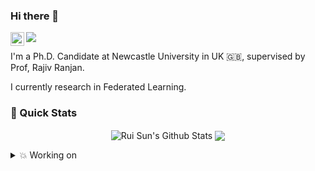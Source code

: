 ### Hi there 👋

<!--
**ray-ruisun/ray-ruisun** is a ✨ _special_ ✨ repository because its `README.md` (this file) appears on your GitHub profile.

Here are some ideas to get you started:

- 🔭 I’m currently working on ...
- 🌱 I’m currently learning ...
- 👯 I’m looking to collaborate on ...
- 🤔 I’m looking for help with ...
- 💬 Ask me about ...
- 📫 How to reach me: ...
- 😄 Pronouns: ...
- ⚡ Fun fact: ...
-->

<a href="https://www.linkedin.com/in/rui-sun-2276aba5">
  <img align="left" alt="Abhishek's LinkedIN" width="22px" src="https://raw.githubusercontent.com/peterthehan/peterthehan/master/assets/linkedin.svg" />
</a>

![](https://visitor-badge.glitch.me/badge?page_id=ray-ruisun.ray-ruisun)

I'm a Ph.D. Candidate at Newcastle University in UK 🇬🇧, supervised by Prof, Rajiv Ranjan.

I currently research in Federated Learning.

### 🚀 Quick Stats
<p align="center">
<img align="center" src="https://github-readme-stats.vercel.app/api?username=ray-ruisun&show_icons=true&line_height=21&theme=react" alt="Rui Sun's Github Stats" />
<img align="center" src="https://github-readme-stats.vercel.app/api/top-langs/?username=ray-ruisun&theme=react&line_height=27&layout=compact" />
</p>


<details>
<summary> 💥 Working on </summary>
<br>
<p align="center">
<a href="https://github.com/WorldAiResearch/ResearchResources">
<img src="https://github-readme-stats.vercel.app/api/pin/?username=WorldAiResearch&repo=ResearchResources&show_owner=true&theme=react" />
</a>&ensp;
<a href="https://github.com/ray-ruisun/Deep-Learning">
<img src="https://github-readme-stats.vercel.app/api/pin/?username=ray-ruisun&repo=ray-ruisun&show_owner=true&theme=react" />
</a>
</p>
</details>
